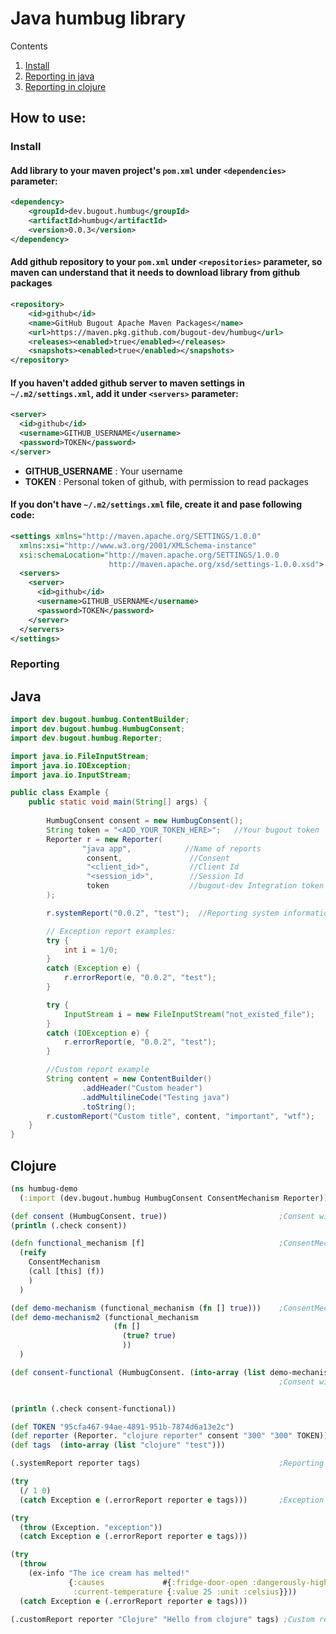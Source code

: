 # Java humbug library

Contents
1. [Install](#install)
2. [Reporting in java](#java)
3. [Reporting in clojure](#clojure)
## How to use:
### Install
#### Add library to your maven project's `pom.xml` under `<dependencies>` parameter:
```xml
<dependency>
    <groupId>dev.bugout.humbug</groupId>
    <artifactId>humbug</artifactId>
    <version>0.0.3</version>
</dependency>
```
#### Add github repository to your `pom.xml` under `<repositories>` parameter, so maven can understand that it needs to download library from github packages
```xml
<repository>
    <id>github</id>
    <name>GitHub Bugout Apache Maven Packages</name>
    <url>https://maven.pkg.github.com/bugout-dev/humbug</url>
    <releases><enabled>true</enabled></releases>
    <snapshots><enabled>true</enabled></snapshots>
</repository>
```
#### If you haven't added github server to maven settings in `~/.m2/settings.xml`, add it under `<servers>` parameter:
```xml
<server>
  <id>github</id>
  <username>GITHUB_USERNAME</username>
  <password>TOKEN</password>
</server>
```
* **GITHUB_USERNAME** : Your username
* **TOKEN** : Personal token of github, with permission to read packages
#### If you don't have `~/.m2/settings.xml` file, create it and pase following code:
```xml
<settings xmlns="http://maven.apache.org/SETTINGS/1.0.0"
  xmlns:xsi="http://www.w3.org/2001/XMLSchema-instance"
  xsi:schemaLocation="http://maven.apache.org/SETTINGS/1.0.0
                      http://maven.apache.org/xsd/settings-1.0.0.xsd">
  <servers>
    <server>
      <id>github</id>
      <username>GITHUB_USERNAME</username>
      <password>TOKEN</password>
    </server>
  </servers>
</settings>

```
### Reporting
## Java
``` java
import dev.bugout.humbug.ContentBuilder;
import dev.bugout.humbug.HumbugConsent;
import dev.bugout.humbug.Reporter;

import java.io.FileInputStream;
import java.io.IOException;
import java.io.InputStream;

public class Example {
    public static void main(String[] args) {
    
        HumbugConsent consent = new HumbugConsent();    
        String token = "<ADD_YOUR_TOKEN_HERE>";   //Your bugout token
        Reporter r = new Reporter(
                "java app",            //Name of reports
                 consent,               //Consent 
                 "<client_id>",         //Client Id
                 "<session_id>",        //Session Id
                 token                  //bugout-dev Integration token
        );

        r.systemReport("0.0.2", "test");  //Reporting system information

        // Exception report examples:
        try {
            int i = 1/0;
        }
        catch (Exception e) {
            r.errorReport(e, "0.0.2", "test");
        }

        try {
            InputStream i = new FileInputStream("not_existed_file");
        }
        catch (IOException e) {
            r.errorReport(e, "0.0.2", "test");
        }

        //Custom report example
        String content = new ContentBuilder()
                .addHeader("Custom header")
                .addMultilineCode("Testing java")
                .toString();
        r.customReport("Custom title", content, "important", "wtf");
    }
}
```

## Clojure
```clojure
(ns humbug-demo
  (:import (dev.bugout.humbug HumbugConsent ConsentMechanism Reporter)))

(def consent (HumbugConsent. true))                         ;Consent with boolean
(println (.check consent))

(defn functional_mechanism [f]                              ;ConsentMechanism constructor
  (reify
    ConsentMechanism
    (call [this] (f))
    )
  )

(def demo-mechanism (functional_mechanism (fn [] true)))    ;ConsentMechanism examples
(def demo-mechanism2 (functional_mechanism
                       (fn []
                         (true? true)
                         ))
  )

(def consent-functional (HumbugConsent. (into-array (list demo-mechanism demo-mechanism2))))
                                                            ;Consent with functions


(println (.check consent-functional))

(def TOKEN "95cfa467-94ae-4891-951b-7874d6a13e2c")
(def reporter (Reporter. "clojure reporter" consent "300" "300" TOKEN))
(def tags  (into-array (list "clojure" "test")))

(.systemReport reporter tags)                               ;Reporting system information

(try
  (/ 1 0)
  (catch Exception e (.errorReport reporter e tags)))       ;Exception reporting

(try
  (throw (Exception. "exception"))
  (catch Exception e (.errorReport reporter e tags)))

(try
  (throw
    (ex-info "The ice cream has melted!"
             {:causes             #{:fridge-door-open :dangerously-high-temperature}
              :current-temperature {:value 25 :unit :celsius}}))
  (catch Exception e (.errorReport reporter e tags)))

(.customReport reporter "Clojure" "Hello from clojure" tags) ;Custom reporting
```
